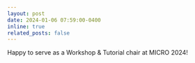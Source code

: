 ```yaml
---
layout: post
date: 2024-01-06 07:59:00-0400
inline: true
related_posts: false
---
```

Happy to serve as a Workshop & Tutorial chair at MICRO 2024! 
